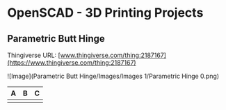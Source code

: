 # OpenSCAD - 3D Printing Projects

## Parametric Butt Hinge
Thingiverse URL: [www.thingiverse.com/thing:2187167](https://www.thingiverse.com/thing:2187167)

![Image](Parametric Butt Hinge/Images/Images 1/Parametric Hinge 0.png)


| A | B | C |
| ---- | ---- | ---- |
|      |      |      |


  
